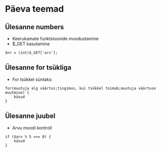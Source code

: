 # Päeva teemad
## Ülesanne numbers
* Keerukamate funktsioonide moodustamine
* $_GET kasutamine
```
$nr = (int)$_GET['arv'];
```
## Ülesanne for tsükliga
* For tsükkel süntaks:
```
for(muutuja alg väärtus;tingimus, kui tsükkel toimub;muutuja väärtuse muutmine) {
    käsud
}
```
## Ülesanne juubel
* Arvu moodi kontroll
```
if ($arv % 5 === 0) {
    käsud
}
```